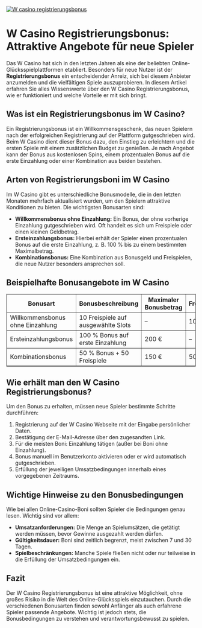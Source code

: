 [![W casino registrierungsbonus](https://123-caf.pages.dev/gitsignup.png)](https://vrmoo.ru/Bt82HjjY)

<h1>W Casino Registrierungsbonus: Attraktive Angebote für neue Spieler</h1>  <p>Das W Casino hat sich in den letzten Jahren als eine der beliebten Online-Glücksspielplattformen etabliert. Besonders für neue Nutzer ist der <strong>Registrierungsbonus</strong> ein entscheidender Anreiz, sich bei diesem Anbieter anzumelden und die vielfältigen Spiele auszuprobieren. In diesem Artikel erfahren Sie alles Wissenswerte über den W Casino Registrierungsbonus, wie er funktioniert und welche Vorteile er mit sich bringt.</p>  <h2>Was ist ein Registrierungsbonus im W Casino?</h2>  <p>Ein Registrierungsbonus ist ein Willkommensgeschenk, das neuen Spielern nach der erfolgreichen Registrierung auf der Plattform gutgeschrieben wird. Beim W Casino dient dieser Bonus dazu, den Einstieg zu erleichtern und die ersten Spiele mit einem zusätzlichen Budget zu genießen. Je nach Angebot kann der Bonus aus kostenlosen Spins, einem prozentualen Bonus auf die erste Einzahlung oder einer Kombination aus beiden bestehen.</p>  <h2>Arten von Registrierungsboni im W Casino</h2>  <p>Im W Casino gibt es unterschiedliche Bonusmodelle, die in den letzten Monaten mehrfach aktualisiert wurden, um den Spielern attraktive Konditionen zu bieten. Die wichtigsten Bonusarten sind:</p>  <ul>   <li><strong>Willkommensbonus ohne Einzahlung:</strong> Ein Bonus, der ohne vorherige Einzahlung gutgeschrieben wird. Oft handelt es sich um Freispiele oder einen kleinen Geldbetrag.</li>   <li><strong>Ersteinzahlungsbonus:</strong> Hierbei erhält der Spieler einen prozentualen Bonus auf die erste Einzahlung, z. B. 100 % bis zu einem bestimmten Maximalbetrag.</li>   <li><strong>Kombinationsbonus:</strong> Eine Kombination aus Bonusgeld und Freispielen, die neue Nutzer besonders ansprechen soll.</li> </ul>  <h2>Beispielhafte Bonusangebote im W Casino</h2>  <table border="1" cellpadding="8" cellspacing="0" style="border-collapse: collapse; width: 100%;">   <thead>     <tr>       <th>Bonusart</th>       <th>Bonusbeschreibung</th>       <th>Maximaler Bonusbetrag</th>       <th>Freispiele</th>       <th>Umsatzbedingungen</th>     </tr>   </thead>   <tbody>     <tr>       <td>Willkommensbonus ohne Einzahlung</td>       <td>10 Freispiele auf ausgewählte Slots</td>       <td>–</td>       <td>10</td>       <td>30x Bonusbetrag</td>     </tr>     <tr>       <td>Ersteinzahlungsbonus</td>       <td>100 % Bonus auf erste Einzahlung</td>       <td>200 €</td>       <td>–</td>       <td>35x Bonus + Einzahlung</td>     </tr>     <tr>       <td>Kombinationsbonus</td>       <td>50 % Bonus + 50 Freispiele</td>       <td>150 €</td>       <td>50</td>       <td>40x Bonusbetrag</td>     </tr>   </tbody> </table>  <h2>Wie erhält man den W Casino Registrierungsbonus?</h2>  <p>Um den Bonus zu erhalten, müssen neue Spieler bestimmte Schritte durchführen:</p>  <ol>   <li>Registrierung auf der W Casino Webseite mit der Eingabe persönlicher Daten.</li>   <li>Bestätigung der E-Mail-Adresse über den zugesandten Link.</li>   <li>Für die meisten Boni: Einzahlung tätigen (außer bei Boni ohne Einzahlung).</li>   <li>Bonus manuell im Benutzerkonto aktivieren oder er wird automatisch gutgeschrieben.</li>   <li>Erfüllung der jeweiligen Umsatzbedingungen innerhalb eines vorgegebenen Zeitraums.</li> </ol>  <h2>Wichtige Hinweise zu den Bonusbedingungen</h2>  <p>Wie bei allen Online-Casino-Boni sollten Spieler die Bedingungen genau lesen. Wichtig sind vor allem:</p>  <ul>   <li><strong>Umsatzanforderungen:</strong> Die Menge an Spielumsätzen, die getätigt werden müssen, bevor Gewinne ausgezahlt werden dürfen.</li>   <li><strong>Gültigkeitsdauer:</strong> Boni sind zeitlich begrenzt, meist zwischen 7 und 30 Tagen.</li>   <li><strong>Spielbeschränkungen:</strong> Manche Spiele fließen nicht oder nur teilweise in die Erfüllung der Umsatzbedingungen ein.</li> </ul>  <h2>Fazit</h2>  <p>Der W Casino Registrierungsbonus ist eine attraktive Möglichkeit, ohne großes Risiko in die Welt des Online-Glücksspiels einzutauchen. Durch die verschiedenen Bonusarten finden sowohl Anfänger als auch erfahrene Spieler passende Angebote. Wichtig ist jedoch stets, die Bonusbedingungen zu verstehen und verantwortungsbewusst zu spielen.</p>